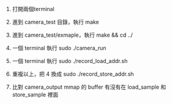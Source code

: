 1. 打開兩個terminal

2. 進到 camera_test 目錄，執行 make

3. 進到 camera_test/exmaple，執行 make && cd ../

4. 一個 terminal 執行 sudo ./camera_run

5. 一個 terminal 執行 sudo ./record_load_addr.sh

5. 重複以上，把 4 換成 sudo ./record_store_addr.sh

6. 比對 camera_output mmap 的 buffer 有沒有在 load_sample 和 store_sample 裡面
